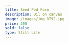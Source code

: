 ```yaml
---
title: Seed Pod Form
description: Oil on canvas
image: /images/img_8792.jpg
price: 200
sold: false
type: Still Life
---
```


